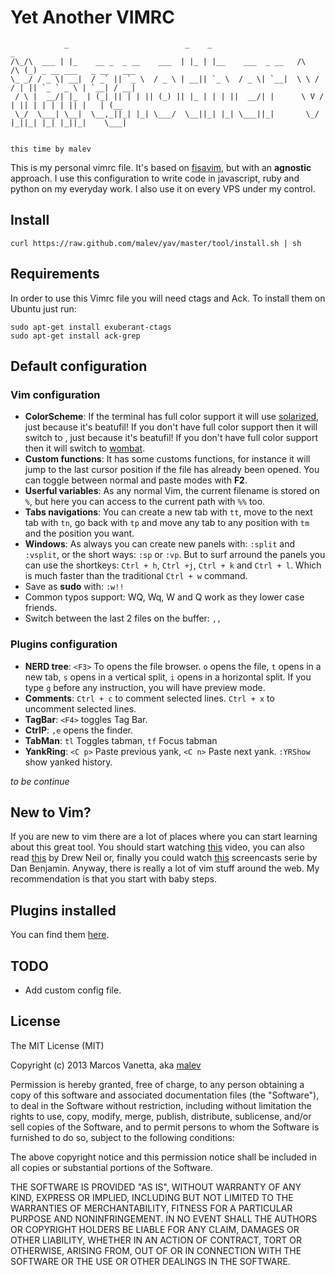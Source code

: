Yet Another VIMRC
===================

                _                          _    _                            _
    /\_/\  ___ | |_    __ _  _ __    ___  | |_ | |__    ___  _ __   /\   /\ (_) _ __ ___   _ __   ___
    \_ _/ / _ \| __|  / _` || `_ \  / _ \ | __|| `_ \  / _ \| `__|  \ \ / / | || `_ ` _ \ | `__| / __|
     / \ |  __/| |_  | (_| || | | || (_) || |_ | | | ||  __/| |      \ V /  | || | | | | || |   | (__
     \_/  \___| \__|  \__,_||_| |_| \___/  \__||_| |_| \___||_|       \_/   |_||_| |_| |_||_|    \___|

                                                                                 this time by malev

This is my personal vimrc file. It's based on [fisavim](https://github.com/fisadev/fisa-vim-config), but with an **agnostic** approach. I use this configuration to write code in javascript, ruby and python on my everyday work. I also use it on every VPS under my control.

Install
-------

    curl https://raw.github.com/malev/yav/master/tool/install.sh | sh

Requirements
------------
In order to use this Vimrc file you will need ctags and Ack. To install them on Ubuntu just run:

    sudo apt-get install exuberant-ctags
    sudo apt-get install ack-grep

Default configuration
---------------------

### Vim configuration
* **ColorScheme**: If the terminal has full color support it will use [solarized](http://ethanschoonover.com/solarized), just because it's beatufil! If you don't have full color support then it will switch to , just because it's beatufil! If you don't have full color support then it will switch to [wombat](http://dengmao.wordpress.com/2007/01/22/vim-color-scheme-wombat/).
* **Custom functions**: It has some customs functions, for instance it will jump to the last cursor position if the file has already been opened. You can toggle between normal and paste modes with **F2**.
* **Userful variables**: As any normal Vim, the current filename is stored on `%`, but here you can access to the current path with  `%%` too.
* **Tabs navigations**: You can create a new tab with `tt`, move to the next tab with `tn`, go back with `tp` and move any tab to any position with `tm` and the position you want.
* **Windows**: As always you can create new panels with: `:split` and `:vsplit`, or the short ways: `:sp` or `:vp`. But to surf arround the panels you can use the shortkeys: `Ctrl + h`, `Ctrl +j`, `Ctrl + k` and `Ctrl + l`. Which is much faster than the traditional `Ctrl + w` command.
* Save as **sudo** with: `:w!!`
* Common typos support: WQ, Wq, W and Q work as they lower case friends.
* Switch between the last 2 files on the buffer: `,,`

### Plugins configuration

* **NERD tree**: `<F3>` To opens the file browser. `o` opens the file, `t` opens in a new tab, `s` opens in a vertical split, `i` opens in a horizontal split. If you type `g` before any instruction, you will have preview mode.
* **Comments**: `Ctrl + c` to comment selected lines. `Ctrl + x` to uncomment selected lines.
* **TagBar**: `<F4>` toggles Tag Bar.
* **CtrlP**: `,e` opens the finder.
* **TabMan**:  `tl` Toggles tabman, `tf` Focus tabman
* **YankRing**: `<C p>` Paste previous yank, `<C n>` Paste next yank. `:YRShow` show yanked history.

*to be continue*


New to Vim?
-----------

If you are new to vim there are a lot of places where you can start learning about this great tool. You should start watching [this](http://www.youtube.com/watch?v=UlREhZ-orlk&feature=player_embedded) video, you can also read [this](http://pragprog.com/book/dnvim/practical-vim) by Drew Neil or, finally you could watch [this](https://peepcode.com/products/smash-into-vim-i) screencasts serie by Dan Benjamin. Anyway, there is really a lot of vim stuff around the web. My recommendation is that you start with baby steps.

Plugins installed
-----------------

You can find them [here](https://github.com/malev/yav/blob/master/PLUGINS.md).

TODO
----

* Add custom config file.

License
-------
The MIT License (MIT)

Copyright (c) 2013 Marcos Vanetta, aka [malev](http://malev.com.ar)

Permission is hereby granted, free of charge, to any person obtaining a copy of this software and associated documentation files (the "Software"), to deal in the Software without restriction, including without limitation the rights to use, copy, modify, merge, publish, distribute, sublicense, and/or sell copies of the Software, and to permit persons to whom the Software is furnished to do so, subject to the following conditions:

The above copyright notice and this permission notice shall be included in all copies or substantial portions of the Software.

THE SOFTWARE IS PROVIDED "AS IS", WITHOUT WARRANTY OF ANY KIND, EXPRESS OR IMPLIED, INCLUDING BUT NOT LIMITED TO THE WARRANTIES OF MERCHANTABILITY, FITNESS FOR A PARTICULAR PURPOSE AND NONINFRINGEMENT. IN NO EVENT SHALL THE AUTHORS OR COPYRIGHT HOLDERS BE LIABLE FOR ANY CLAIM, DAMAGES OR OTHER LIABILITY, WHETHER IN AN ACTION OF CONTRACT, TORT OR OTHERWISE, ARISING FROM, OUT OF OR IN CONNECTION WITH THE SOFTWARE OR THE USE OR OTHER DEALINGS IN THE SOFTWARE.
